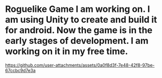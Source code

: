 # Roguelike Game I am working on. I am using Unity to create and build it for android. Now the game is in the early stages of development. I am working on it in my free time.
https://github.com/user-attachments/assets/0a0f8d3f-7e48-42f8-97be-67ccbc9d7e3a

